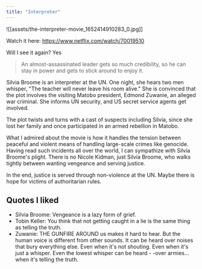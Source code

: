 ```yaml
---
title: "Interpreter"
---
```

![[assets/the-interpreter-movie_1652414910283_0.jpg]]

Watch it here: https://www.netflix.com/watch/70019510

Will I see it again? Yes

> An almost-assassinated leader gets so much credibility, so he can stay in power and gets to stick around to enjoy it.

Silvia Broome is an interpreter at the UN. One night, she hears two men whisper, "The teacher will never leave his room alive." She is convinced that the plot involves the visiting Matobo president, Edmond Zuwanie, an alleged war criminal. She informs UN security, and US secret service agents get involved.

The plot twists and turns with a cast of suspects including Silvia, since she lost her family and once participated in an armed rebellion in Matobo.

What I admired about the movie is how it handles the tension between peaceful and violent means of handling large-scale crimes like genocide. Having read such incidents all over the world, I can sympathize with Silvia Broome's plight. There is no Nicole Kidman, just Silvia Broome, who walks tightly between wanting vengeance and serving justice.

In the end, justice is served through non-violence at the UN. Maybe there is hope for victims of authoritarian rules.

## Quotes I liked
- Silvia Broome: Vengeance is a lazy form of grief.
- Tobin Keller: You think that not getting caught in a lie is the same thing as telling the truth.
- Zuwanie: THE GUNFIRE AROUND us makes it hard to hear. But the human voice is different from other sounds. It can be heard over noises that bury everything else. Even when it's not shouting. Even when it's just a whisper. Even the lowest whisper can be heard - -over armies... when it's telling the truth.